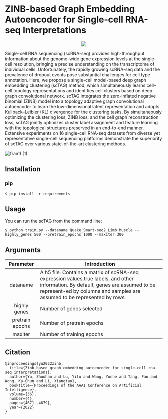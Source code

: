 # ZINB-based Graph Embedding Autoencoder for Single-cell RNA-seq Interpretations

<p align="center">   
    <a href="https://aaai.org/Conferences/AAAI-22/" alt="Conference">
        <img src="https://img.shields.io/badge/AAAI'22-brightgreen" /></a>
<p/>

Single-cell RNA sequencing (scRNA-seq) provides high-throughput information about the genome-wide gene expression levels at the single-cell resolution, bringing a precise understanding on the transcriptome of individual cells. Unfortunately, the rapidly growing scRNA-seq data and the prevalence of dropout events pose substantial challenges for cell type annotation. Here, we propose a single-cell model-based deep graph embedding clustering (scTAG) method, which simultaneously learns cell–cell topology representations and identifies cell clusters based on deep graph convolutional network. scTAG integrates the zero-inflated negative binomial (ZINB) model into a topology adaptive graph convolutional autoencoder to learn the low-dimensional latent representation and adopts Kullback–Leibler (KL) divergence for the clustering tasks. By simultaneously optimizing the clustering loss, ZINB loss, and the cell graph reconstruction loss, scTAG jointly optimizes cluster label assignment and feature learning with the topological structures preserved in an end-to-end manner. Extensive experiments on 16 single-cell RNA-seq datasets from diverse yet representative single-cell sequencing platforms demonstrate the superiority of scTAG over various state-of-the-art clustering methods.

![fram1 (1)](https://user-images.githubusercontent.com/65069252/144599080-b4762b2e-955a-4411-bd98-a2bff0ad0f82.png)

## Installation

### pip

```
$ pip install -r requirements
```

## Usage

You can run the scTAG from the command line:

```
$ python train.py --dataname Quake_Smart-seq2_Limb_Muscle --highly_genes 500 --pretrain_epochs 1000 --maxiter 300
```

## Arguments

|    Parameter    | Introduction                                                 |
| :-------------: | ------------------------------------------------------------ |
|    dataname     | A h5 file. Contains a matrix of scRNA-seq expression values,true labels, and other information. By default, genes are assumed to be represent-ed by columns and samples are assumed to be represented by rows. |
|  highly genes   | Number of genes selected                                     |
| pretrain epochs | Number of pretrain epochs                                    |
|     maxiter     | Number of training epochs                                    |

## Citation

```
@inproceedings{yu2022zinb,
  title={Zinb-based graph embedding autoencoder for single-cell rna-seq interpretations},
  author={Yu, Zhuohan and Lu, Yifu and Wang, Yunhe and Tang, Fan and Wong, Ka-Chun and Li, Xiangtao},
  booktitle={Proceedings of the AAAI Conference on Artificial Intelligence},
  volume={36},
  number={4},
  pages={4671--4679},
  year={2022}
}
```
